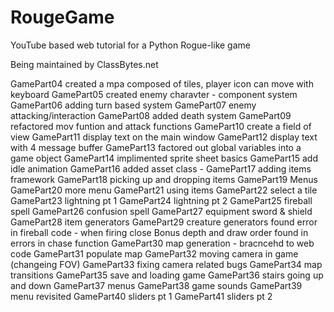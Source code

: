# RougeGame
YouTube based web tutorial for a Python Rogue-like game

Being maintained by ClassBytes.net

GamePart04  created a mpa composed of tiles, player icon can move with keyboard
GamePart05  created enemy charavter - component system
GamePart06  adding turn based system
GamePart07  enemy attacking/interaction
GamePart08  added death system
GamePart09  refactored mov funtion and attack functions
GamePart10  create a field of view
GamePart11  display text on the main window
GamePart12  display text with 4 message buffer
GamePart13  factored out global variables into a game object
GamePart14  implimented sprite sheet basics
GamePart15  add idle animation
GamePart16  added asset class -
GamePart17  adding items framework
GamePart18  picking up and dropping items
GamePart19  Menus
GamePart20  more menu
GamePart21  using items
GamePart22  select a tile
GamePart23  lightning pt 1
GamePart24  lightning pt 2
GamePart25  fireball spell
GamePart26  confusion spell
GamePart27  equipment sword & shield
GamePart28  item generators
GamePart29  creature generators found error in fireball code - when firing close
Bonus       depth and draw order found in errors in chase function
GamePart30  map generation - bracncehd to web code
GamePart31  populate map
GamePart32  moving camera in game (changeing FOV)
GamePart33  fixing camera related bugs
GamePart34  map transitions
GamePart35  save and loading game
GamePart36  stairs going up and down
GamePart37  menus
GamePart38  game sounds
GamePart39  menu revisited
GamePart40  sliders pt 1
GamePart41  sliders pt 2
